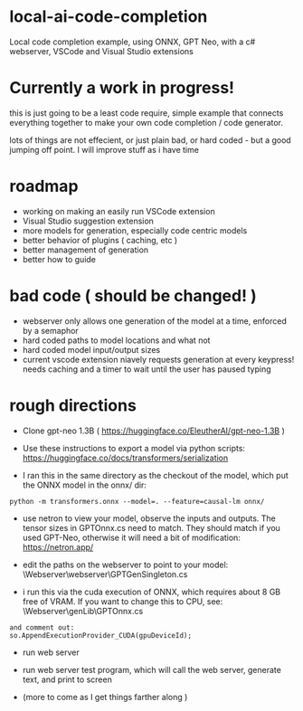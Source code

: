 # local-ai-code-completion
Local code completion example, using ONNX, GPT Neo, with a c# webserver, VSCode and Visual Studio extensions


# Currently a work in progress!

this is just going to be a least code require, simple example that connects everything together to make your own code completion / code generator.

lots of things are not effecient, or just plain bad, or hard coded - but a good jumping off point. I will improve stuff as i have time


# roadmap
- working on making an easily run VSCode extension
- Visual Studio suggestion extension
- more models for generation, especially code centric models
- better behavior of plugins ( caching, etc )
- better management of generation
- better how to guide


# bad code ( should be changed! )
- webserver only allows one generation of the model at a time, enforced by a semaphor
- hard coded paths to model locations and what not
- hard coded model input/output sizes
- current vscode extension niavely requests generation at every keypress! needs caching and a timer to wait until the user has paused typing


# rough directions
- Clone gpt-neo 1.3B ( https://huggingface.co/EleutherAI/gpt-neo-1.3B )

- Use these instructions to export a model via python scripts: https://huggingface.co/docs/transformers/serialization

- I ran this in the same directory as the checkout of the model, which put the ONNX model in the onnx/ dir:
```
python -m transformers.onnx --model=. --feature=causal-lm onnx/
```

- use netron to view your model, observe the inputs and outputs. The tensor sizes in GPTOnnx.cs need to match. They should match if you used GPT-Neo, otherwise it will need a bit of modification: https://netron.app/

- edit the paths on the webserver to point to your model: \Webserver\webserver\GPTGenSingleton.cs

- i run this via the cuda execution of ONNX, which requires about 8 GB free of VRAM. If you want to change this to CPU, see: \Webserver\genLib\GPTOnnx.cs
```
and comment out:
so.AppendExecutionProvider_CUDA(gpuDeviceId);
```
- run web server

- run web server test program, which will call the web server, generate text, and print to screen

- (more to come as I get things farther along )

